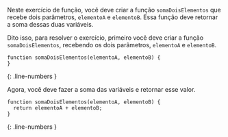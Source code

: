 Neste exercício de função, você deve criar a função `somaDoisElementos` que recebe dois parâmetros, `elementoA` e `elementoB`. Essa função deve retornar a soma dessas duas variáveis.

Dito isso, para resolver o exercício, primeiro você deve criar a função `somaDoisElementos`, recebendo os dois parâmetros, `elementoA` e `elementoB`.

```language-javascript
function somaDoisElementos(elementoA, elementoB) {
}
```
{: .line-numbers }

Agora, você deve fazer a soma das variáveis e retornar esse valor.

```language-javascript
function somaDoisElementos(elementoA, elementoB) {
  return elementoA + elementoB;
}
```
{: .line-numbers }
